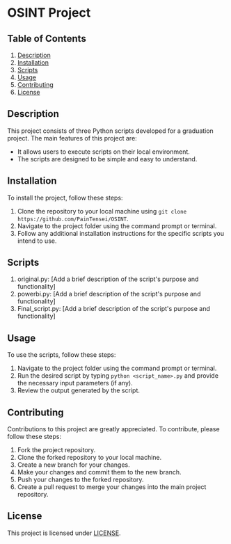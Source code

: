 # OSINT Project

## Table of Contents
1. [Description](#description)
2. [Installation](#installation)
3. [Scripts](#scripts)
4. [Usage](#usage)
5. [Contributing](#contributing)
6. [License](#license)

## Description
This project consists of three Python scripts developed for a graduation project. The main features of this project are:

- It allows users to execute scripts on their local environment.
- The scripts are designed to be simple and easy to understand.

## Installation

To install the project, follow these steps:

1. Clone the repository to your local machine using `git clone https://github.com/PainTensei/OSINT`.
2. Navigate to the project folder using the command prompt or terminal.
3. Follow any additional installation instructions for the specific scripts you intend to use.

## Scripts

1. original.py: [Add a brief description of the script's purpose and functionality]
2. powerbi.py: [Add a brief description of the script's purpose and functionality]
3. Final_script.py: [Add a brief description of the script's purpose and functionality]

## Usage

To use the scripts, follow these steps:

1. Navigate to the project folder using the command prompt or terminal.
2. Run the desired script by typing `python <script_name>.py` and provide the necessary input parameters (if any).
3. Review the output generated by the script.

## Contributing

Contributions to this project are greatly appreciated. To contribute, please follow these steps:

1. Fork the project repository.
2. Clone the forked repository to your local machine.
3. Create a new branch for your changes.
4. Make your changes and commit them to the new branch.
5. Push your changes to the forked repository.
6. Create a pull request to merge your changes into the main project repository.

## License

This project is licensed under [LICENSE](LICENSE).
